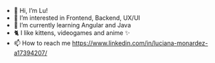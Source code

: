 - 👋 Hi, I’m Lu!
- 👀 I’m interested in Frontend, Backend, UX/UI
- 🌱 I’m currently learning Angular and Java
- 🐈 I like kittens, videogames and anime ✨
- 📫 How to reach me https://www.linkedin.com/in/luciana-monardez-a17394207/

<!---
LucianaMonardez/LucianaMonardez is a ✨ special ✨ repository because its `README.md` (this file) appears on your GitHub profile.
You can click the Preview link to take a look at your changes.
--->
